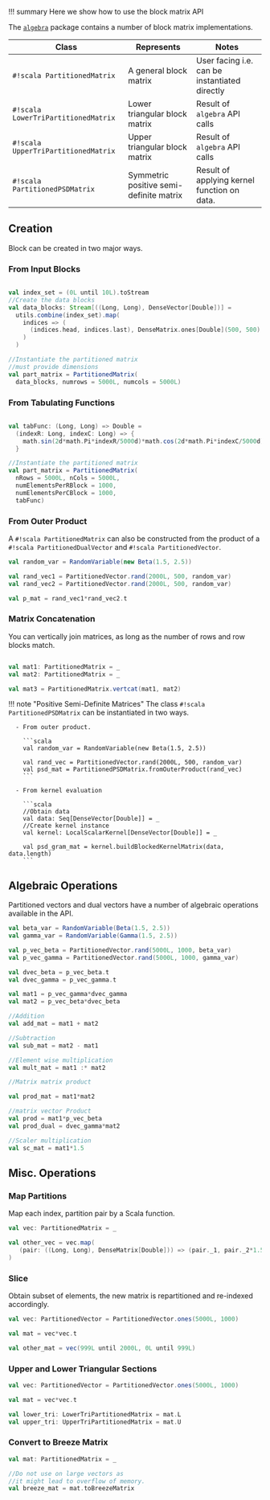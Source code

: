 !!! summary
    Here we show how to use the block matrix API


The [`algebra`](https://transcendent-ai-labs.github.io/api_docs/DynaML/recent/dynaml-core/#io.github.mandar2812.dynaml.algebra.package) package
contains a number of block matrix implementations.

Class | Represents | Notes
------------ | ------------- | -------------
 `#!scala PartitionedMatrix` | A general block matrix | User facing i.e. can be instantiated directly
 `#!scala LowerTriPartitionedMatrix` | Lower triangular block matrix | Result of `algebra` API calls
 `#!scala UpperTriPartitionedMatrix` | Upper triangular block matrix | Result of `algebra` API calls
 `#!scala PartitionedPSDMatrix` | Symmetric positive semi-definite matrix | Result of applying kernel function on data.


## Creation

Block can be created in two major ways.

### From Input Blocks

```scala

val index_set = (0L until 10L).toStream
//Create the data blocks
val data_blocks: Stream[((Long, Long), DenseVector[Double])] =
  utils.combine(index_set).map(
    indices => (
      (indices.head, indices.last), DenseMatrix.ones[Double](500, 500)
    )
  )

//Instantiate the partitioned matrix
//must provide dimensions
val part_matrix = PartitionedMatrix(
  data_blocks, numrows = 5000L, numcols = 5000L)
```

### From Tabulating Functions

```scala

val tabFunc: (Long, Long) => Double =
  (indexR: Long, indexC: Long) => {
    math.sin(2d*math.Pi*indexR/5000d)*math.cos(2d*math.Pi*indexC/5000d)
  }

//Instantiate the partitioned matrix
val part_matrix = PartitionedMatrix(
  nRows = 5000L, nCols = 5000L,
  numElementsPerRBlock = 1000,
  numElementsPerCBlock = 1000,
  tabFunc)
```

### From Outer Product

A `#!scala PartitionedMatrix` can also be constructed from the product of a `#!scala PartitionedDualVector` and
`#!scala PartitionedVector`.

```scala
val random_var = RandomVariable(new Beta(1.5, 2.5))

val rand_vec1 = PartitionedVector.rand(2000L, 500, random_var)
val rand_vec2 = PartitionedVector.rand(2000L, 500, random_var)

val p_mat = rand_vec1*rand_vec2.t
```

### Matrix Concatenation

You can vertically join matrices, as long as the number of rows and row blocks match.

```scala

val mat1: PartitionedMatrix = _
val mat2: PartitionedMatrix = _

val mat3 = PartitionedMatrix.vertcat(mat1, mat2)
```

!!! note "Positive Semi-Definite Matrices"
    The class `#!scala PartitionedPSDMatrix` can be instantiated in two ways.

      - From outer product.

        ```scala
        val random_var = RandomVariable(new Beta(1.5, 2.5))

        val rand_vec = PartitionedVector.rand(2000L, 500, random_var)
        val psd_mat = PartitionedPSDMatrix.fromOuterProduct(rand_vec)
        ```

      - From kernel evaluation

        ```scala
        //Obtain data
        val data: Seq[DenseVector[Double]] = _
        //Create kernel instance
        val kernel: LocalScalarKernel[DenseVector[Double]] = _

        val psd_gram_mat = kernel.buildBlockedKernelMatrix(data, data.length)
        ```


## Algebraic Operations

Partitioned vectors and dual vectors have a number of algebraic operations available in the API.

```scala
val beta_var = RandomVariable(Beta(1.5, 2.5))
val gamma_var = RandomVariable(Gamma(1.5, 2.5))

val p_vec_beta = PartitionedVector.rand(5000L, 1000, beta_var)
val p_vec_gamma = PartitionedVector.rand(5000L, 1000, gamma_var)

val dvec_beta = p_vec_beta.t
val dvec_gamma = p_vec_gamma.t

val mat1 = p_vec_gamma*dvec_gamma
val mat2 = p_vec_beta*dvec_beta

//Addition
val add_mat = mat1 + mat2

//Subtraction
val sub_mat = mat2 - mat1

//Element wise multiplication
val mult_mat = mat1 :* mat2

//Matrix matrix product

val prod_mat = mat1*mat2

//matrix vector Product
val prod = mat1*p_vec_beta
val prod_dual = dvec_gamma*mat2

//Scaler multiplication
val sc_mat = mat1*1.5
```

## Misc. Operations

### Map Partitions

Map each index, partition pair by a Scala function.

```scala
val vec: PartitionedMatrix = _

val other_vec = vec.map(
   (pair: ((Long, Long), DenseMatrix[Double])) => (pair._1, pair._2*1.5)
)
```

### Slice

Obtain subset of elements, the new matrix is repartitioned and re-indexed accordingly.

```scala
val vec: PartitionedVector = PartitionedVector.ones(5000L, 1000)

val mat = vec*vec.t

val other_mat = vec(999L until 2000L, 0L until 999L)
```

### Upper and Lower Triangular Sections


```scala
val vec: PartitionedVector = PartitionedVector.ones(5000L, 1000)

val mat = vec*vec.t

val lower_tri: LowerTriPartitionedMatrix = mat.L
val upper_tri: UpperTriPartitionedMatrix = mat.U

```

### Convert to Breeze Matrix

```scala
val mat: PartitionedMatrix = _

//Do not use on large vectors as
//it might lead to overflow of memory.
val breeze_mat = mat.toBreezeMatrix
```
